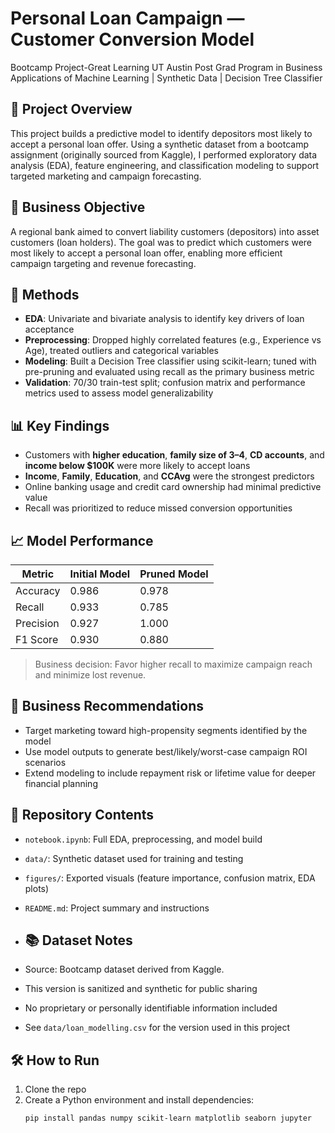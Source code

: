# Personal Loan Campaign — Customer Conversion Model  
Bootcamp Project-Great Learning UT Austin Post Grad Program in Business Applications of Machine Learning  | Synthetic Data | Decision Tree Classifier

## 📌 Project Overview  
This project builds a predictive model to identify depositors most likely to accept a personal loan offer. Using a synthetic dataset from a bootcamp assignment (originally sourced from Kaggle), I performed exploratory data analysis (EDA), feature engineering, and classification modeling to support targeted marketing and campaign forecasting.

## 🎯 Business Objective  
A regional bank aimed to convert liability customers (depositors) into asset customers (loan holders). The goal was to predict which customers were most likely to accept a personal loan offer, enabling more efficient campaign targeting and revenue forecasting.

## 🧪 Methods  
- **EDA**: Univariate and bivariate analysis to identify key drivers of loan acceptance  
- **Preprocessing**: Dropped highly correlated features (e.g., Experience vs Age), treated outliers and categorical variables  
- **Modeling**: Built a Decision Tree classifier using scikit-learn; tuned with pre-pruning and evaluated using recall as the primary business metric  
- **Validation**: 70/30 train-test split; confusion matrix and performance metrics used to assess model generalizability

## 📊 Key Findings  
- Customers with **higher education**, **family size of 3–4**, **CD accounts**, and **income below $100K** were more likely to accept loans  
- **Income**, **Family**, **Education**, and **CCAvg** were the strongest predictors  
- Online banking usage and credit card ownership had minimal predictive value  
- Recall was prioritized to reduce missed conversion opportunities

## 📈 Model Performance  
| Metric     | Initial Model | Pruned Model |
|------------|---------------|--------------|
| Accuracy   | 0.986         | 0.978        |
| Recall     | 0.933         | 0.785        |
| Precision  | 0.927         | 1.000        |
| F1 Score   | 0.930         | 0.880        |

> Business decision: Favor higher recall to maximize campaign reach and minimize lost revenue.

## 🧠 Business Recommendations  
- Target marketing toward high-propensity segments identified by the model  
- Use model outputs to generate best/likely/worst-case campaign ROI scenarios  
- Extend modeling to include repayment risk or lifetime value for deeper financial planning

## 📁 Repository Contents  
- `notebook.ipynb`: Full EDA, preprocessing, and model build  
- `data/`: Synthetic dataset used for training and testing  
- `figures/`: Exported visuals (feature importance, confusion matrix, EDA plots)  
- `README.md`: Project summary and instructions
  
- ## 📚 Dataset Notes  
- Source: Bootcamp dataset derived from Kaggle.   
- This version is sanitized and synthetic for public sharing  
- No proprietary or personally identifiable information included  
- See `data/loan_modelling.csv` for the version used in this project

## 🛠️ How to Run  
1. Clone the repo  
2. Create a Python environment and install dependencies:  
   ```bash
   pip install pandas numpy scikit-learn matplotlib seaborn jupyter
